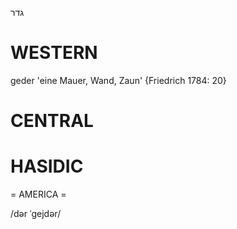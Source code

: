 גדר

WESTERN
========

geder 'eine Mauer, Wand, Zaun' {Friedrich 1784: 20}

CENTRAL
========

HASIDIC
=======
= AMERICA = 

/dər ˈgejdər/